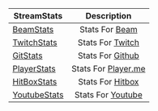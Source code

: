 | StreamStats |Description   |
| ------------- |:-------------:|
| [BeamStats](http://streamstats.github.io/BeamStats/)      | Stats For [Beam](https://beam.pro) |
| [TwitchStats](http://streamstats.github.io/TwitchStats/)     |  Stats For [Twitch](http://www.twitch.tv/) |
| [GitStats](http://streamstats.github.io/GitStats/)      | Stats For [Github](https://github.com)  |
| [PlayerStats](http://streamstats.github.io/PlayerStats/)     | Stats For [Player.me](https://player.me) |
| [HitBoxStats](#)     | Stats For [Hitbox](https://www.hitbox.tv) |
| [YoutubeStats](#)     | Stats For [Youtube](https://www.youtube.com) |

 

